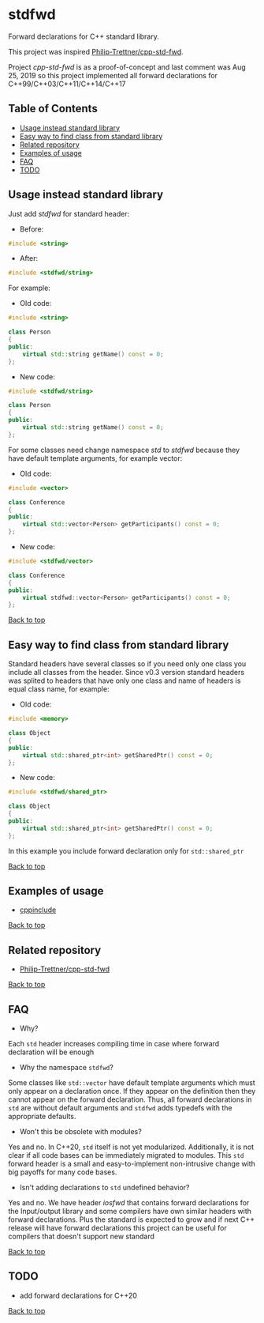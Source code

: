 # stdfwd

Forward declarations for C++ standard library.

This project was inspired
[Philip-Trettner/cpp-std-fwd](hhttps://github.com/Philip-Trettner/cpp-std-fwd).

Project *cpp-std-fwd* is as a proof-of-concept and last comment was Aug 25, 2019
so this project implemented all forward declarations for
C++99/C++03/C++11/C++14/C++17

## Table of Contents

* [Usage instead standard library](#usage-instead-standard-library)
* [Easy way to find class from standard library](#easy-way-to-find-class-from-standard-library)
* [Related repository](#related-repository)
* [Examples of usage](#examples-of-usage)
* [FAQ](#fqa)
* [TODO](#todo)

## Usage instead standard library

Just add *stdfwd* for standard header:

* Before:

```cpp
#include <string>
```

* After:

```cpp
#include <stdfwd/string>
```

For example:

* Old code:

```cpp
#include <string>

class Person
{
public:
    virtual std::string getName() const = 0;
};
```

* New code:

```cpp
#include <stdfwd/string>

class Person
{
public:
    virtual std::string getName() const = 0;
};
```

For some classes need change namespace *std* to *stdfwd* because they have
default template arguments, for example vector:

* Old code:

```cpp
#include <vector>

class Conference
{
public:
    virtual std::vector<Person> getParticipants() const = 0;
};
```

* New code:

```cpp
#include <stdfwd/vector>

class Conference
{
public:
    virtual stdfwd::vector<Person> getParticipants() const = 0;
};
```

[Back to top](#stdfwd)

## Easy way to find class from standard library

Standard headers have several classes so if you need only one class you include
all classes from the header. Since v0.3 version standard headers was splited to
headers that have only one class and name of headers is equal class name, for
example:

* Old code:

```cpp
#include <memory>

class Object
{
public:
    virtual std::shared_ptr<int> getSharedPtr() const = 0;
};
```

* New code:

```cpp
#include <stdfwd/shared_ptr>

class Object
{
public:
    virtual std::shared_ptr<int> getSharedPtr() const = 0;
};
```

In this example you include forward declaration only for `std::shared_ptr`

[Back to top](#stdfwd)

## Examples of usage

* [cppinclude](https://github.com/cppinclude/cppinclude)

[Back to top](#stdfwd)

## Related repository

* [Philip-Trettner/cpp-std-fwd](hhttps://github.com/Philip-Trettner/cpp-std-fwd)

[Back to top](#stdfwd)

## FAQ

* Why?

Each `std` header increases compiling time in case where forward
declaration will be enough

* Why the namespace `stdfwd`?

Some classes like `std::vector` have default template arguments
which must only appear on a declaration once.
If they appear on the definition then they cannot appear on
the forward declaration.
Thus, all forward declarations in `std` are without default
arguments and `stdfwd` adds typedefs with the appropriate defaults.

* Won't this be obsolete with modules?

Yes and no.
In C++20, `std` itself is not yet modularized.
Additionally, it is not clear if all code bases can be immediately
migrated to modules.
This `std` forward header is a small and easy-to-implement
non-intrusive change with big payoffs for many code bases.

* Isn't adding declarations to `std` undefined behavior?

Yes and no.
We have header *iosfwd* that contains forward declarations for
the Input/output library
and some compilers have own similar headers with forward declarations.
Plus the standard is expected to grow and if next C++ release will have
forward declarations this project can be useful for compilers that
doesn't support new standard

[Back to top](#stdfwd)

## TODO

* add forward declarations for C++20

[Back to top](#stdfwd)
